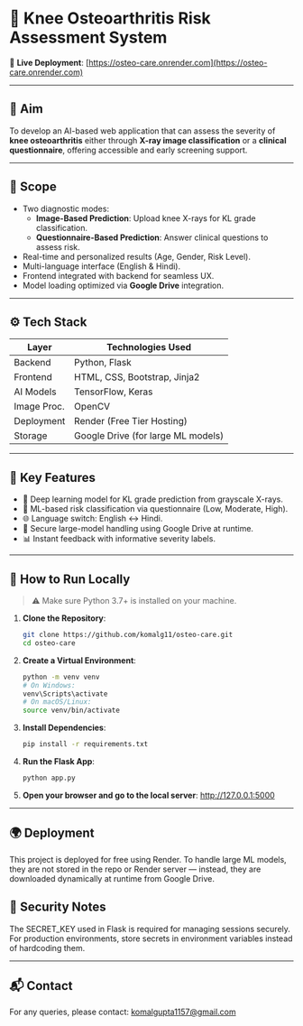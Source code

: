 # 🦴 Knee Osteoarthritis Risk Assessment System

🔗 **Live Deployment**: [https://osteo-care.onrender.com](https://osteo-care.onrender.com)

---

## 🎯 Aim

To develop an AI-based web application that can assess the severity of **knee osteoarthritis** either through **X-ray image classification** or a **clinical questionnaire**, offering accessible and early screening support.

---

## 🧭 Scope

- Two diagnostic modes:
  - **Image-Based Prediction**: Upload knee X-rays for KL grade classification.
  - **Questionnaire-Based Prediction**: Answer clinical questions to assess risk.
- Real-time and personalized results (Age, Gender, Risk Level).
- Multi-language interface (English & Hindi).
- Frontend integrated with backend for seamless UX.
- Model loading optimized via **Google Drive** integration.

---

## ⚙️ Tech Stack

| Layer       | Technologies Used                        |
|-------------|-------------------------------------------|
| Backend     | Python, Flask                            |
| Frontend    | HTML, CSS, Bootstrap, Jinja2             |
| AI Models   | TensorFlow, Keras                        |
| Image Proc. | OpenCV                                   |
| Deployment  | Render (Free Tier Hosting)               |
| Storage     | Google Drive (for large ML models)       |

---

## 🚀 Key Features

- 🔬 Deep learning model for KL grade prediction from grayscale X-rays.
- 🧠 ML-based risk classification via questionnaire (Low, Moderate, High).
- 🌐 Language switch: English ↔ Hindi.
- 🔐 Secure large-model handling using Google Drive at runtime.
- 📊 Instant feedback with informative severity labels.

---

## 🧪 How to Run Locally

> ⚠️ Make sure Python 3.7+ is installed on your machine.

1. **Clone the Repository**:
   ```bash
   git clone https://github.com/komalg11/osteo-care.git
   cd osteo-care
2. **Create a Virtual Environment**:
   ```bash
   python -m venv venv
   # On Windows:
   venv\Scripts\activate
   # On macOS/Linux:
   source venv/bin/activate
3. **Install Dependencies**:
   ```bash
   pip install -r requirements.txt
4. **Run the Flask App**:
   ```bash
   python app.py
5. **Open your browser and go to the local server**:
   http://127.0.0.1:5000

---

## 🌍 Deployment

This project is deployed for free using Render. To handle large ML models, they are not stored in the repo or Render server — instead, they are downloaded dynamically at runtime from Google Drive.

## 🔐 Security Notes

The SECRET_KEY used in Flask is required for managing sessions securely.
For production environments, store secrets in environment variables instead of hardcoding them.

---

## 📬 Contact

For any queries, please contact: komalgupta1157@gmail.com
